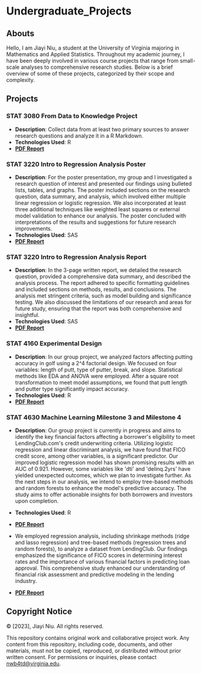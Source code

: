 # Undergraduate_Projects

## Abouts 
Hello, I am Jiayi Niu, a student at the University of Virginia majoring in Mathematics and Applied Statistics. Throughout my academic journey, I have been deeply involved in various course projects that range from small-scale analyses to comprehensive research studies. Below is a brief overview of some of these projects, categorized by their scope and complexity.


## Projects

### STAT 3080 From Data to Knowledge Project
- **Description**: Collect data from at least two primary sources to answer research questions and analyze it in a R Markdown.
- **Technologies Used**: R
- **[PDF Report](https://github.com/JiayiNiu2023/Undergraduate_Projects/blob/main/Statistics_Project/STAT%203080%20Project%203.pdf)**

### STAT 3220 Intro to Regression Analysis Poster
- **Description**: 
For the poster presentation, my group and I investigated a research question of interest and presented our findings using bulleted lists, tables, and graphs. The poster included sections on the research question, data summary, and analysis, which involved either multiple linear regression or logistic regression. We also incorporated at least three additional techniques like weighted least squares or external model validation to enhance our analysis. The poster concluded with interpretations of the results and suggestions for future research improvements.
- **Technologies Used**: SAS
- **[PDF Report](https://github.com/JiayiNiu2023/Undergraduate_Projects/blob/main/Statistics_Project/STAT%203220%20Final%20Project.pdf)**

### STAT 3220 Intro to Regression Analysis Report
- **Description**: 
In the 3-page written report, we detailed the research question, provided a comprehensive data summary, and described the analysis process. The report adhered to specific formatting guidelines and included sections on methods, results, and conclusions. The analysis met stringent criteria, such as model building and significance testing. We also discussed the limitations of our research and areas for future study, ensuring that the report was both comprehensive and insightful.
- **Technologies Used**: SAS
- **[PDF Report](https://github.com/JiayiNiu2023/Undergraduate_Projects/blob/main/Statistics_Project/STAT%203220%20Final%20Project.pdf)**

### STAT 4160 Experimental Design
- **Description**: 
In our group project, we analyzed factors affecting putting accuracy in golf using a 2^4 factorial design. We focused on four variables: length of putt, type of putter, break, and slope. Statistical methods like EDA and ANOVA were employed. After a square root transformation to meet model assumptions, we found that putt length and putter type significantly impact accuracy.
- **Technologies Used**: R
- **[PDF Report](https://github.com/JiayiNiu2023/Undergraduate_Projects/blob/main/Statistics_Project/STAT%204160%20Project.pdf)**

### STAT 4630 Machine Learning Milestone 3 and Milestone 4
- **Description**: 
Our group project is currently in progress and aims to identify the key financial factors affecting a borrower's eligibility to meet LendingClub.com's credit underwriting criteria. Utilizing logistic regression and linear discriminant analysis, we have found that FICO credit score, among other variables, is a significant predictor. Our improved logistic regression model has shown promising results with an AUC of 0.921. However, some variables like 'dti' and 'delinq.2yrs' have yielded unexpected outcomes, which we plan to investigate further. As the next steps in our analysis, we intend to employ tree-based methods and random forests to enhance the model's predictive accuracy. The study aims to offer actionable insights for both borrowers and investors upon completion.
- **Technologies Used**: R
- **[PDF Report](https://github.com/JiayiNiu2023/Undergraduate_Projects/blob/main/Statistics_Project/4630%20Milestone%203.pdf)**

- We employed regression analysis, including shrinkage methods (ridge and lasso regression) and tree-based methods (regression trees and random forests), to analyze a dataset from LendingClub. Our findings emphasized the significance of FICO scores in determining interest rates and the importance of various financial factors in predicting loan approval. This comprehensive study enhanced our understanding of financial risk assessment and predictive modeling in the lending industry.
- **[PDF Report](https://github.com/JiayiNiu2023/Undergraduate_Projects/blob/main/Statistics_Project/4630%20Milestone%204.pdf)**

## Copyright Notice

© [2023], Jiayi Niu. All rights reserved.

This repository contains original work and collaborative project work. Any content from this repository, including code, documents, and other materials, must not be copied, reproduced, or distributed without prior written consent. For permissions or inquiries, please contact nwb4td@virginia.edu.

